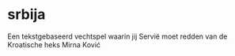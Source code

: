 # srbija
Een tekstgebaseerd vechtspel waarin jij Servië moet redden van de Kroatische heks Mirna Ković
